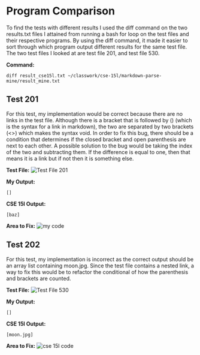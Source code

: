 # Program Comparison 

To find the tests with different results I used the diff command on the two results.txt files I attained from running a bash for loop on the test files and their respective programs. By using the diff command, it made it easier to sort through which program output different results for the same test file. The two test files I looked at are test file 201, and test file 530. 

__Command:__ 

```diff result_cse15l.txt ~/classwork/cse-15l/markdown-parse-mine/result_mine.txt```

## Test 201
For this test, my implementation would be correct because there are no links in the test file. Although there is a bracket that is followed by () (which is the syntax for a link in markdown), the two are separated by two brackets (<>) which makes the syntax void. In order to fix this bug, there should be a condition that determines if the closed bracket and open parenthesis are next to each other. A possible solution to the bug would be taking the index of the two and subtracting them. If the difference is equal to one, then that means it is a link but if not then it is something else.

__Test File:__ 
![Test File 201](photos/test_201.png)

__My Output:__ 

```[]```

__CSE 15l Output:__ 

```[baz]```

__Area to Fix:__ 
![my code](photos/my_code_tofix.png)


## Test 202
For this test, my implementation is incorrect as the correct output should be an array list containing moon.jpg. Since the test file contains a nested link, a way to fix this would be to refactor the conditional of how the parenthesis and brackets are counted.  

__Test File:__ 
![Test File 530](photos/test_530.png)

__My Output:__ 

```[]```

__CSE 15l Output:__ 

```[moon.jpg]```

__Area to Fix:__ 
![cse 15l code](photos/cse15l_code_tofix.png)
